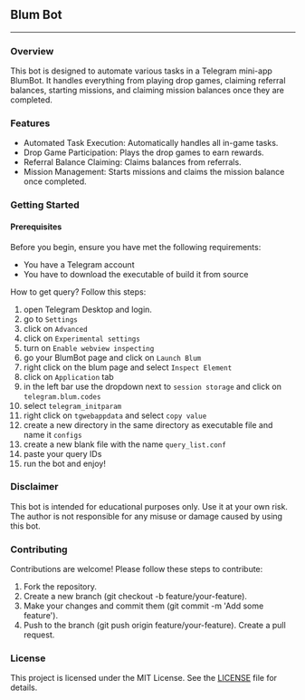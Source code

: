 ## Blum Bot
---

### Overview
This bot is designed to automate various tasks in a Telegram mini-app BlumBot. It handles everything from playing drop games, claiming referral balances, starting missions, and claiming mission balances once they are completed.

### Features
 - Automated Task Execution: Automatically handles all in-game tasks.
 - Drop Game Participation: Plays the drop games to earn rewards.
 - Referral Balance Claiming: Claims balances from referrals.
 - Mission Management: Starts missions and claims the mission balance once completed.

### Getting Started
#### Prerequisites
Before you begin, ensure you have met the following 
requirements:
- You have a Telegram account
- You have to download the executable of build it from source

How to get query? Follow this steps:
1. open Telegram Desktop and login.
2. go to `Settings`
3. click on `Advanced`
4. click on `Experimental settings`
5. turn on `Enable webview inspecting`
6. go your BlumBot page and click on `Launch Blum`
7. right click on the blum page and select `Inspect Element`
8. click on `Application` tab
9. in the left bar use the dropdown next to `session storage` and click on `telegram.blum.codes`
10. select `telegram_initparam`
11. right click on `tgwebappdata` and select `copy value`
12. create a new directory in the same directory as executable file and name it `configs`
13. create a new blank file with the name `query_list.conf`
14. paste your query IDs
15. run the bot and enjoy!


### Disclaimer

This bot is intended for educational purposes only. Use it at your own risk. The author is not responsible for any misuse or damage caused by using this bot.

### Contributing

Contributions are welcome! Please follow these steps to contribute:

1. Fork the repository.
2. Create a new branch (git checkout -b feature/your-feature).
3. Make your changes and commit them (git commit -m 'Add some feature').
4. Push to the branch (git push origin feature/your-feature).
    Create a pull request.

### License

This project is licensed under the MIT License. See the [LICENSE](LICENSE) file for details.
